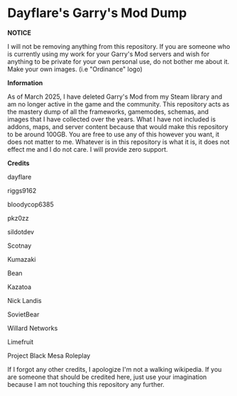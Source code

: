 # Dayflare's Garry's Mod Dump

**NOTICE**

I will not be removing anything from this repository. If you are someone who is currently using my work for your Garry's Mod servers and wish for anything to be private for your own personal use, do not bother me about it. Make your own images. (i.e "Ordinance" logo)

**Information**

As of March 2025, I have deleted Garry's Mod from my Steam library and am no longer active in the game and the community. This repository acts as the mastery dump of all the frameworks, gamemodes, schemas, and images that I have collected over the years. What I have not included is addons, maps, and server content because that would make this repository to be around 100GB. You are free to use any of this however you want, it does not matter to me. Whatever is in this repository is what it is, it does not effect me and I do not care. I will provide zero support.

**Credits**

dayflare

riggs9162

bloodycop6385

pkz0zz

sildotdev

Scotnay

Kumazaki

Bean

Kazatoa

Nick Landis

SovietBear

Willard Networks

Limefruit

Project Black Mesa Roleplay

If I forgot any other credits, I apologize I'm not a walking wikipedia. If you are someone that should be credited here, just use your imagination because I am not touching this repository any further.
